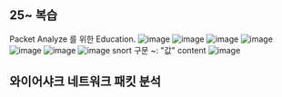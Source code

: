 ## 25~ 복습
Packet Analyze 를 위한 Education.
![image](https://github.com/user-attachments/assets/8ee76487-28bd-47e0-9794-242a9d50d8a9)
![image](https://github.com/user-attachments/assets/9ef2389f-42be-4c86-97dd-0e53143c2a24)
![image](https://github.com/user-attachments/assets/ee616a71-881c-4101-a55e-73bba5325114)
![image](https://github.com/user-attachments/assets/0968907a-0a2c-4410-b174-f4879241e101)
![image](https://github.com/user-attachments/assets/852fc4b8-f5d0-4ea6-9e8c-e8cd5e5e34b6)
![image](https://github.com/user-attachments/assets/94965078-b9d6-4910-bc1e-f63336cab14f)
![image](https://github.com/user-attachments/assets/4455c2f2-561f-4d32-ae10-a92f80e0617e)
snort 구문
~: "값" 
content 
![image](https://github.com/user-attachments/assets/0dc36e5e-3aea-42ec-b0d5-7d8ea950b9a5)

## 와이어샤크 네트워크 패킷 분석

